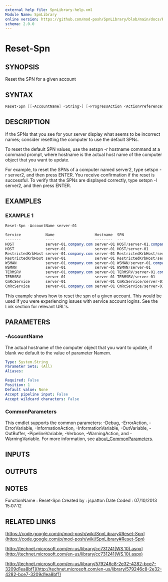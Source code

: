 ```yaml
---
external help file: SpnLibrary-help.xml
Module Name: SpnLibrary
online version: https://github.com/mod-posh/SpnLibrary/blob/main/docs/Reset-Spn.md#reset-spn
schema: 2.0.0
---
```


# Reset-Spn

## SYNOPSIS

Reset the SPN for a given account

## SYNTAX

```powershell
Reset-Spn [[-AccountName] <String>] [-ProgressAction <ActionPreference>] [<CommonParameters>]
```

## DESCRIPTION

If the SPNs that you see for your server display what seems to be
incorrect names; consider resetting the computer to use the default
SPNs.

To reset the default SPN values, use the setspn -r hostname
command at a command prompt, where hostname is the actual host name
of the computer object that you want to update.

For example, to reset the SPNs of a computer named server2, type
setspn -r server2, and then press ENTER.
You receive confirmation
if the reset is successful.
To verify that the SPNs are displayed
correctly, type setspn -l server2, and then press ENTER.

## EXAMPLES

### EXAMPLE 1

```powershell
Reset-Spn -AccountName server-01

Service           Name                  Hostname  SPN
-------           ----                  --------  ---
HOST              server-01.company.com server-01 HOST/server-01.company.com
HOST              server-01             server-01 HOST/server-01
RestrictedKrbHost server-01.company.com server-01 RestrictedKrbHost/server-01.company.com
RestrictedKrbHost server-01             server-01 RestrictedKrbHost/server-01
WSMAN             server-01.company.com server-01 WSMAN/server-01.company.com
WSMAN             server-01             server-01 WSMAN/server-01
TERMSRV           server-01.company.com server-01 TERMSRV/server-01.company.com
TERMSRV           server-01             server-01 TERMSRV/server-01
CmRcService       server-01             server-01 CmRcService/server-01
CmRcService       server-01.company.com server-01 CmRcService/server-01.company.com
```

This example shows how to reset the spn of a given account. This would be used
if you were experiencing issues with service account logins. See the Link
section for relevant URL's.

## PARAMETERS

### -AccountName

The actual hostname of the computer object that you want to update,
if blank we default to the value of parameter Namem.

```yaml
Type: System.String
Parameter Sets: (All)
Aliases:

Required: False
Position: 1
Default value: None
Accept pipeline input: False
Accept wildcard characters: False
```

### CommonParameters

This cmdlet supports the common parameters: -Debug, -ErrorAction, -ErrorVariable, -InformationAction, -InformationVariable, -OutVariable, -OutBuffer, -PipelineVariable, -Verbose, -WarningAction, and -WarningVariable. For more information, see [about_CommonParameters](http://go.microsoft.com/fwlink/?LinkID=113216).

## INPUTS

## OUTPUTS

## NOTES

FunctionName : Reset-Spn
Created by   : jspatton
Date Coded   : 07/10/2013 15:07:12

## RELATED LINKS

[https://code.google.com/p/mod-posh/wiki/SpnLibrary#Reset-Spn](https://code.google.com/p/mod-posh/wiki/SpnLibrary#Reset-Spn)

[http://technet.microsoft.com/en-us/library/cc731241(WS.10).aspx](http://technet.microsoft.com/en-us/library/cc731241(WS.10).aspx)

[http://technet.microsoft.com/en-us/library/579246c8-2e32-4282-bce7-3209d1ea8bf1](http://technet.microsoft.com/en-us/library/579246c8-2e32-4282-bce7-3209d1ea8bf1)
